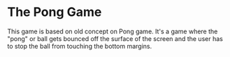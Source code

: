 # The Pong Game

This game is based on old concept on Pong game. It's a game where the "pong" or ball gets bounced off the surface of the screen and the user has to stop the ball from touching the bottom margins.
